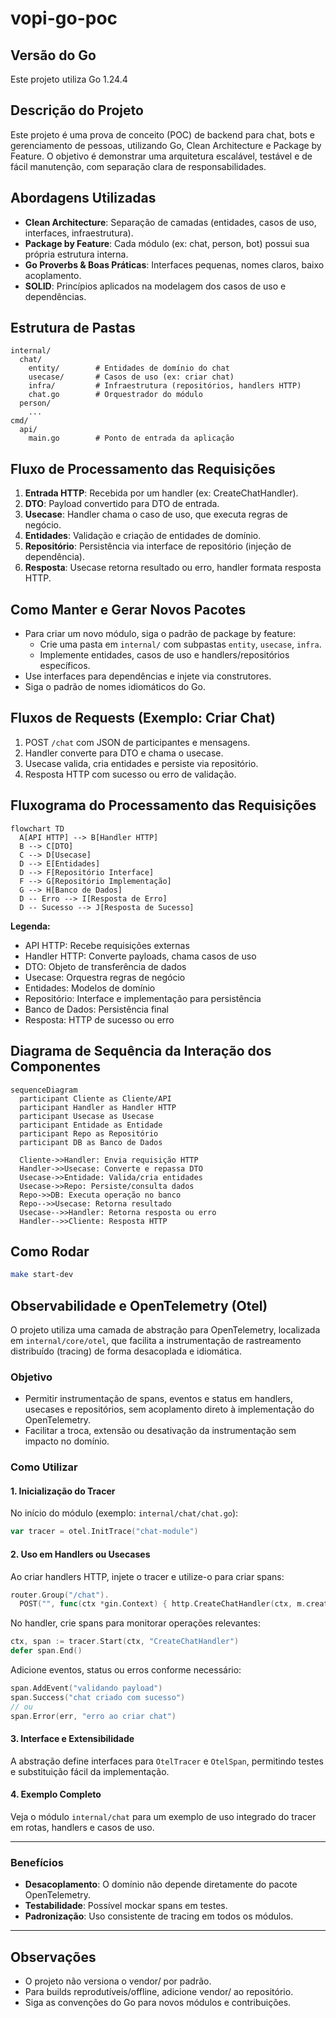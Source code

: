# vopi-go-poc

## Versão do Go

Este projeto utiliza Go 1.24.4

## Descrição do Projeto

Este projeto é uma prova de conceito (POC) de backend para chat, bots e gerenciamento de pessoas, utilizando Go, Clean Architecture e Package by Feature. O objetivo é demonstrar uma arquitetura escalável, testável e de fácil manutenção, com separação clara de responsabilidades.

## Abordagens Utilizadas

- **Clean Architecture**: Separação de camadas (entidades, casos de uso, interfaces, infraestrutura).
- **Package by Feature**: Cada módulo (ex: chat, person, bot) possui sua própria estrutura interna.
- **Go Proverbs & Boas Práticas**: Interfaces pequenas, nomes claros, baixo acoplamento.
- **SOLID**: Princípios aplicados na modelagem dos casos de uso e dependências.

## Estrutura de Pastas

```
internal/
  chat/
    entity/        # Entidades de domínio do chat
    usecase/       # Casos de uso (ex: criar chat)
    infra/         # Infraestrutura (repositórios, handlers HTTP)
    chat.go        # Orquestrador do módulo
  person/
    ...
cmd/
  api/
    main.go        # Ponto de entrada da aplicação
```

## Fluxo de Processamento das Requisições

1. **Entrada HTTP**: Recebida por um handler (ex: CreateChatHandler).
2. **DTO**: Payload convertido para DTO de entrada.
3. **Usecase**: Handler chama o caso de uso, que executa regras de negócio.
4. **Entidades**: Validação e criação de entidades de domínio.
5. **Repositório**: Persistência via interface de repositório (injeção de dependência).
6. **Resposta**: Usecase retorna resultado ou erro, handler formata resposta HTTP.

## Como Manter e Gerar Novos Pacotes

- Para criar um novo módulo, siga o padrão de package by feature:
  - Crie uma pasta em `internal/` com subpastas `entity`, `usecase`, `infra`.
  - Implemente entidades, casos de uso e handlers/repositórios específicos.
- Use interfaces para dependências e injete via construtores.
- Siga o padrão de nomes idiomáticos do Go.

## Fluxos de Requests (Exemplo: Criar Chat)

1. POST `/chat` com JSON de participantes e mensagens.
2. Handler converte para DTO e chama o usecase.
3. Usecase valida, cria entidades e persiste via repositório.
4. Resposta HTTP com sucesso ou erro de validação.

## Fluxograma do Processamento das Requisições

```mermaid
flowchart TD
  A[API HTTP] --> B[Handler HTTP]
  B --> C[DTO]
  C --> D[Usecase]
  D --> E[Entidades]
  D --> F[Repositório Interface]
  F --> G[Repositório Implementação]
  G --> H[Banco de Dados]
  D -- Erro --> I[Resposta de Erro]
  D -- Sucesso --> J[Resposta de Sucesso]
```

**Legenda:**

- API HTTP: Recebe requisições externas
- Handler HTTP: Converte payloads, chama casos de uso
- DTO: Objeto de transferência de dados
- Usecase: Orquestra regras de negócio
- Entidades: Modelos de domínio
- Repositório: Interface e implementação para persistência
- Banco de Dados: Persistência final
- Resposta: HTTP de sucesso ou erro

## Diagrama de Sequência da Interação dos Componentes

```mermaid
sequenceDiagram
  participant Cliente as Cliente/API
  participant Handler as Handler HTTP
  participant Usecase as Usecase
  participant Entidade as Entidade
  participant Repo as Repositório
  participant DB as Banco de Dados

  Cliente->>Handler: Envia requisição HTTP
  Handler->>Usecase: Converte e repassa DTO
  Usecase->>Entidade: Valida/cria entidades
  Usecase->>Repo: Persiste/consulta dados
  Repo->>DB: Executa operação no banco
  Repo-->>Usecase: Retorna resultado
  Usecase-->>Handler: Retorna resposta ou erro
  Handler-->>Cliente: Resposta HTTP
```

## Como Rodar

```sh
make start-dev
```

## Observabilidade e OpenTelemetry (Otel)

O projeto utiliza uma camada de abstração para OpenTelemetry, localizada em `internal/core/otel`, que facilita a instrumentação de rastreamento distribuído (tracing) de forma desacoplada e idiomática.

### Objetivo

- Permitir instrumentação de spans, eventos e status em handlers, usecases e repositórios, sem acoplamento direto à implementação do OpenTelemetry.
- Facilitar a troca, extensão ou desativação da instrumentação sem impacto no domínio.

### Como Utilizar

#### 1. Inicialização do Tracer

No início do módulo (exemplo: `internal/chat/chat.go`):

```go
var tracer = otel.InitTrace("chat-module")
```

#### 2. Uso em Handlers ou Usecases

Ao criar handlers HTTP, injete o tracer e utilize-o para criar spans:

```go
router.Group("/chat").
  POST("", func(ctx *gin.Context) { http.CreateChatHandler(ctx, m.createUseCase, tracer) })
```

No handler, crie spans para monitorar operações relevantes:

```go
ctx, span := tracer.Start(ctx, "CreateChatHandler")
defer span.End()
```

Adicione eventos, status ou erros conforme necessário:

```go
span.AddEvent("validando payload")
span.Success("chat criado com sucesso")
// ou
span.Error(err, "erro ao criar chat")
```

#### 3. Interface e Extensibilidade

A abstração define interfaces para `OtelTracer` e `OtelSpan`, permitindo testes e substituição fácil da implementação.

#### 4. Exemplo Completo

Veja o módulo `internal/chat` para um exemplo de uso integrado do tracer em rotas, handlers e casos de uso.

---

### Benefícios

- **Desacoplamento**: O domínio não depende diretamente do pacote OpenTelemetry.
- **Testabilidade**: Possível mockar spans em testes.
- **Padronização**: Uso consistente de tracing em todos os módulos.

---

## Observações

- O projeto não versiona o vendor/ por padrão.
- Para builds reprodutíveis/offline, adicione vendor/ ao repositório.
- Siga as convenções do Go para novos módulos e contribuições.
